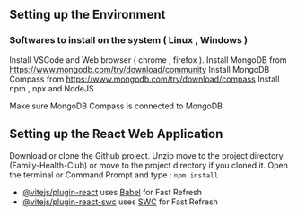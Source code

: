 ## Setting up the Environment

### Softwares to install on the system ( Linux , Windows )

Install VSCode and Web browser ( chrome , firefox ). 
Install MongoDB from https://www.mongodb.com/try/download/community
Install MongoDB Compass from https://www.mongodb.com/try/download/compass
Install npm , npx and NodeJS

Make sure MongoDB Compass is connected to MongoDB 

## Setting up the React Web Application

Download or clone the Github project. Unzip move to the project directory (Family-Health-Club) or move to the project directory if you cloned it. 
Open the terminal or Command Prompt and type : ```npm install ```


- [@vitejs/plugin-react](https://github.com/vitejs/vite-plugin-react/blob/main/packages/plugin-react/README.md) uses [Babel](https://babeljs.io/) for Fast Refresh
- [@vitejs/plugin-react-swc](https://github.com/vitejs/vite-plugin-react-swc) uses [SWC](https://swc.rs/) for Fast Refresh